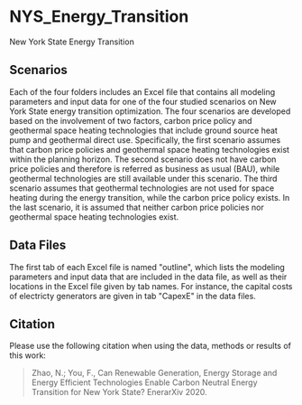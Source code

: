 # NYS_Energy_Transition
New York State Energy Transition 

## Scenarios
Each of the four folders includes an Excel file that contains all modeling parameters and input data for one of the four studied scenarios on New York State energy transition optimization. The four scenarios are developed based on the involvement of two factors, carbon price policy and geothermal space heating technologies that include ground source heat pump and geothermal direct use. Specifically, the first scenario assumes that carbon price policies and geothermal space heating technologies exist within the planning horizon. The second scenario does not have carbon price policies and therefore is referred as business as usual (BAU), while geothermal technologies are still available under this scenario. The third scenario assumes that geothermal technologies are not used for space heating during the energy transition, while the carbon price policy exists. In the last scenario, it is assumed that neither carbon price policies nor geothermal space heating technologies exist. 


## Data Files
The first tab of each Excel file is named "outline", which lists the modeling parameters and input data that are included in the data file, as well as their locations in the Excel file given by tab names. For instance, the capital costs of electricty generators are given in tab "CapexE" in the data files.


## Citation
Please use the following citation when using the data, methods or results of this work:
>Zhao, N.; You, F., Can Renewable Generation, Energy Storage and Energy Efficient Technologies Enable Carbon Neutral Energy Transition for New York State? EnerarXiv 2020.
